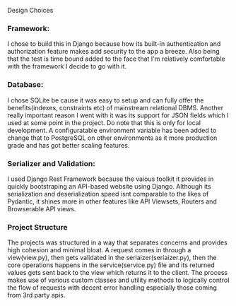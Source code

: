 Design Choices

### Framework:

I chose to build this in Django because how its built-in authentication and authorization feature makes add security to the app a breeze. Also being that the test is time bound added to the face that I'm relatively comfortable with the framework I decide to go with it.

### Database:

I chose SQLite be cause it was easy to setup and can fully offer the benefits(indexes, constraints etc) of mainstream relational DBMS. Another really important reason I went with it was its support for JSON fields which I used at some point in the project.
Do note that this is only for local development. A configuratable environment variable has been added to change that to PostgreSQL on other environments as it more production grade and has got better scaling features.

### Serializer and Validation:

I used Django Rest Framework because the vaious toolkit it provides in quickly bootstraping an API-based website using Django. Although its serialization and deserialization speed isnt comparable to the likes of Pydantic, it shines more in other features like API Viewsets, Routers and Browserable API views.

### Project Structure

The projects was structured in a way that separates concerns and provides high cohesion and minimal bloat.
A request comes in through a view(view.py), then gets validated in the seriaizer(seriaizer.py), then the core operations happens in the service(service.py) file and its returned values gets sent back to the view which returns it to the client.
The process makes use of various custom classes and utility methods to logically control the flow of requests with decent error handling especially those coming from 3rd party apis.
